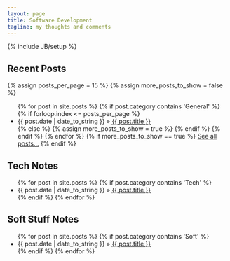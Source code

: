 ```yaml
---
layout: page
title: Software Development
tagline: my thoughts and comments
---
```

{% include JB/setup %}

## Recent Posts

{% assign posts_per_page = 15 %}
{% assign more_posts_to_show = false %}

<ul class="posts">
  {% for post in site.posts %}
    {% if post.category contains 'General' %}
        {% if forloop.index <= posts_per_page %}
            <li><span>{{ post.date | date_to_string }}</span> &raquo; <a href="{{ BASE_PATH }}{{ post.url }}">{{ post.title }}</a></li>
        {% else %}
            {% assign more_posts_to_show = true %}
        {% endif %}
    {% endif %}
  {% endfor %}
  {% if more_posts_to_show == true %}
    <a href=''>See all posts...</a>
  {% endif %}
</ul>

## Tech Notes

<ul class="posts">
  {% for post in site.posts %}
    {% if post.category contains 'Tech' %}
        <li><span>{{ post.date | date_to_string }}</span> &raquo; <a href="{{ BASE_PATH }}{{ post.url }}">{{ post.title }}</a></li>
    {% endif %}
  {% endfor %}
</ul>

## Soft Stuff Notes

<ul class="posts">
  {% for post in site.posts %}
    {% if post.category contains 'Soft' %}
        <li><span>{{ post.date | date_to_string }}</span> &raquo; <a href="{{ BASE_PATH }}{{ post.url }}">{{ post.title }}</a></li>
    {% endif %}
  {% endfor %}
</ul>

